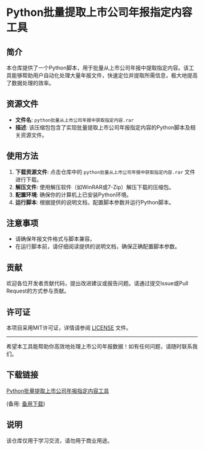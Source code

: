 # Python批量提取上市公司年报指定内容工具

## 简介

本仓库提供了一个Python脚本，用于批量从上市公司年报中提取指定内容。该工具能够帮助用户自动化处理大量年报文件，快速定位并提取所需信息，极大地提高了数据处理的效率。

## 资源文件

- **文件名**: `python批量从上市公司年报中获取指定内容.rar`
- **描述**: 该压缩包包含了实现批量提取上市公司年报指定内容的Python脚本及相关资源文件。

## 使用方法

1. **下载资源文件**: 点击仓库中的 `python批量从上市公司年报中获取指定内容.rar` 文件进行下载。
2. **解压文件**: 使用解压软件（如WinRAR或7-Zip）解压下载的压缩包。
3. **配置环境**: 确保你的计算机上已安装Python环境。
4. **运行脚本**: 根据提供的说明文档，配置脚本参数并运行Python脚本。

## 注意事项

- 请确保年报文件格式与脚本兼容。
- 在运行脚本前，请仔细阅读提供的说明文档，确保正确配置脚本参数。

## 贡献

欢迎各位开发者贡献代码，提出改进建议或报告问题。请通过提交Issue或Pull Request的方式参与贡献。

## 许可证

本项目采用MIT许可证，详情请参阅 [LICENSE](LICENSE) 文件。

---

希望本工具能帮助你高效地处理上市公司年报数据！如有任何问题，请随时联系我们。

## 下载链接
[Python批量提取上市公司年报指定内容工具](https://pan.quark.cn/s/0f0d38f6fbb3) 

(备用: [备用下载](https://pan.baidu.com/s/1atMuo_i7FCunvJss3zC3QA?pwd=1234))

## 说明

该仓库仅用于学习交流，请勿用于商业用途。
